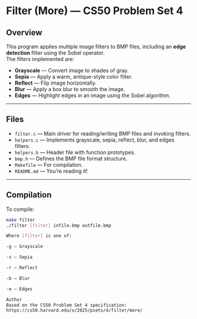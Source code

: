 # Filter (More) — CS50 Problem Set 4

## Overview
This program applies multiple image filters to BMP files, including an **edge detection** filter using the Sobel operator.  
The filters implemented are:
- **Grayscale** — Convert image to shades of gray.
- **Sepia** — Apply a warm, antique-style color filter.
- **Reflect** — Flip image horizontally.
- **Blur** — Apply a box blur to smooth the image.
- **Edges** — Highlight edges in an image using the Sobel algorithm.

---

## Files
- `filter.c` — Main driver for reading/writing BMP files and invoking filters.
- `helpers.c` — Implements grayscale, sepia, reflect, blur, and edges filters.
- `helpers.h` — Header file with function prototypes.
- `bmp.h` — Defines the BMP file format structure.
- `Makefile` — For compilation.
- `README.md` — You’re reading it!

---

## Compilation
To compile:
```bash
make filter
./filter [filter] infile.bmp outfile.bmp

Where [filter] is one of:

-g — Grayscale

-s — Sepia

-r — Reflect

-b — Blur

-e — Edges

Author
Based on the CS50 Problem Set 4 specification:
https://cs50.harvard.edu/x/2025/psets/4/filter/more/
